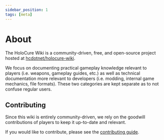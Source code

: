 ```yaml
---
sidebar_position: 1
tags: [meta]
---
```


# About

The HoloCure Wiki is a community-driven, free, and open-source project hosted at [hcdotnet/holocure-wiki](https://github.com/hcdotnet/holocure-wiki).

We focus on documenting practical gameplay knowledge relevant to players (i.e. weapons, gameplay guides, etc.) as well as technical documentation more relevant to developers (i.e. modding, internal game mechanics, file formats). These two categories are kept separate as to not confuse regular users.

## Contributing

Since this wiki is entirely community-driven, we rely on the goodwill contributions of players to keep it up-to-date and relevant.

If you would like to contribute, please see the [contributing guide](/docs/meta/contributing.md).
